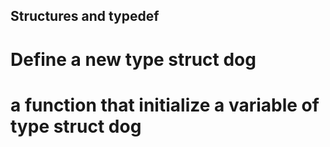 ## Structures and typedef
# Define a new type struct dog
# a function that initialize a variable of type struct dog

